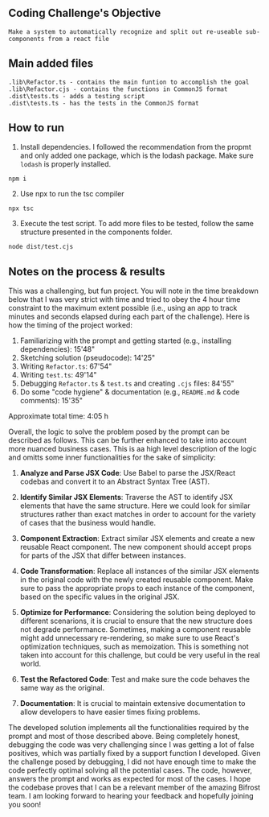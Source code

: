 ## Coding Challenge's Objective

```
Make a system to automatically recognize and split out re-useable sub-components from a react file
```
## Main added files
```
.lib\Refactor.ts - contains the main funtion to accomplish the goal
.lib\Refactor.cjs - contains the functions in CommonJS format
.dist\tests.ts - adds a testing script
.dist\tests.ts - has the tests in the CommonJS format
```

## How to run
1. Install dependencies. I followed the recommendation from the propmt and only added one package, which is the lodash package. Make sure ```lodash``` is properly installed.
```
npm i
```
2. Use npx to run the tsc compiler
```
npx tsc
```
3. Execute the test script. To add more files to be tested, follow the same structure presented in the components folder.
```
node dist/test.cjs
```
## Notes on the process & results

This was a challenging, but fun project. You will note in the time breakdown below that I was very strict with time and tried to obey the 4 hour time constraint to the maximum extent possible (i.e., using an app to track minutes and seconds elapsed during each part of the challenge).
Here is how the timing of the project worked:

1. Familiarizing with the prompt and getting started (e.g., installing dependencies): 15'48"
2. Sketching solution (pseudocode): 14'25"
3. Writing ```Refactor.ts```: 67'54" 
4. Writing ```test.ts```: 49'14"
5. Debugging ```Refactor.ts``` & ```test.ts``` and creating ```.cjs``` files: 84'55"
6. Do some "code hygiene" & documentation (e.g., ```README.md``` & code comments): 15'35"

Approximate total time: 4:05 h 

Overall, the logic to solve the problem posed by the prompt can be described as follows. This can be further enhanced to take into account more nuanced business cases. This is aa high level description of the logic and omitts some inner functionalities for the sake of simplicity:

1. **Analyze and Parse JSX Code**: Use Babel to parse the JSX/React codebas and convert it to an Abstract Syntax Tree (AST).

2. **Identify Similar JSX Elements**: Traverse the AST to identify JSX elements that have the same structure. Here we could look for similar structures rather than exact matches in order to account for the variety of cases that the business would handle.

3. **Component Extraction**: Extract similar JSX elements and create a new reusable React component. The new component should accept props for parts of the JSX that differ between instances.

4. **Code Transformation**: Replace all instances of the similar JSX elements in the original code with the newly created reusable component. Make sure to pass the appropriate props to each instance of the component, based on the specific values in the original JSX.

5. **Optimize for Performance**: Considering the solution being deployed to different scenarions, it is crucial to ensure that the new structure does not degrade performance. Sometimes, making a component reusable might add unnecessary re-rendering, so make sure to use React's optimization techniques, such as memoization. This is something not taken into account for this challenge, but could be very useful in the real world.

6. **Test the Refactored Code**: Test and make sure the code behaves the same way as the original.

7. **Documentation**: It is crucial to maintain extensive documentation to allow developers to have easier times fixing problems.

The developed solution implements all the functionalities required by the prompt and most of those described above. Being completely honest, debugging the code was very challenging since I was getting a lot of false positives, which was partially fixed by a support function I developed. Given the challenge posed by debugging, I did not have enough time to make the code perfectly optimal solving all the potential cases. The code, however, answers the prompt and works as expected for most of the cases. I hope the codebase proves that I can be a relevant member of the amazing Bifrost team. I am looking forward to hearing your feedback and hopefully joining you soon!